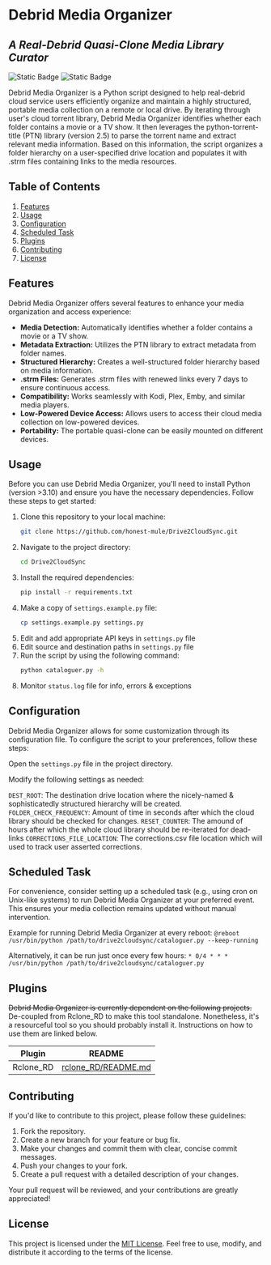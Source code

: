 # Debrid Media Organizer
## _A Real-Debrid Quasi-Clone Media Library Curator_

![Static Badge](https://img.shields.io/badge/Version-2.0.2-brightgreen) ![Static Badge](https://img.shields.io/badge/Python-3.10%2B-brightgreen)

Debrid Media Organizer is a Python script designed to help real-debrid cloud service users efficiently organize and maintain a highly structured, portable media collection on a remote or local drive. By iterating through user's cloud torrent library, Debrid Media Organizer identifies whether each folder contains a movie or a TV show. It then leverages the python-torrent-title (PTN) library (version 2.5) to parse the torrent name and extract relevant media information. Based on this information, the script organizes a folder hierarchy on a user-specified drive location and populates it with .strm files containing links to the media resources.

## Table of Contents
1. [Features](#features)
2. [Usage](#usage)
3. [Configuration](#configuration)
4. [Scheduled Task](#scheduled-task)
5. [Plugins](#plugins)
5. [Contributing](#contributing)
6. [License](#license)


## Features
Debrid Media Organizer offers several features to enhance your media organization and access experience:

- **Media Detection:** Automatically identifies whether a folder contains a movie or a TV show.
- **Metadata Extraction:** Utilizes the PTN library to extract metadata from folder names.
- **Structured Hierarchy:** Creates a well-structured folder hierarchy based on media information.
- **.strm Files:** Generates .strm files with renewed links every 7 days to ensure continuous access.
- **Compatibility:** Works seamlessly with Kodi, Plex, Emby, and similar media players.
- **Low-Powered Device Access:** Allows users to access their cloud media collection on low-powered devices.
- **Portability:** The portable quasi-clone can be easily mounted on different devices.

## Usage
Before you can use Debrid Media Organizer, you'll need to install Python (version >3.10) and ensure you have the necessary dependencies. Follow these steps to get started:
1. Clone this repository to your local machine:
    ```sh
    git clone https://github.com/honest-mule/Drive2CloudSync.git
    ```
2. Navigate to the project directory:
    ```sh
    cd Drive2CloudSync
    ```
3. Install the required dependencies:
    ```sh
    pip install -r requirements.txt
    ```
3. Make a copy of `settings.example.py` file:
    ```sh
    cp settings.example.py settings.py
    ```
4. Edit and add appropriate API keys in `settings.py` file
5. Edit source and destination paths in `settings.py` file
6. Run the script by using the following command:
    ```sh
    python cataloguer.py -h
    ```
7. Monitor `status.log` file for info, errors & exceptions

## Configuration
Debrid Media Organizer allows for some customization through its configuration file. To configure the script to your preferences, follow these steps:

Open the `settings.py` file in the project directory.

Modify the following settings as needed:

`DEST_ROOT`: The destination drive location where the nicely-named & sophisticatedly structured hierarchy will be created.
`FOLDER_CHECK_FREQUENCY`: Amount of time in seconds after which the cloud library should be checked for changes.
`RESET_COUNTER`: The amound of hours after which the whole cloud library should be re-iterated for dead-links
`CORRECTIONS_FILE_LOCATION`: The corrections.csv file location which will used to track user asserted corrections.

## Scheduled Task
For convenience, consider setting up a scheduled task (e.g., using cron on Unix-like systems) to run Debrid Media Organizer at your preferred event. This ensures your media collection remains updated without manual intervention.

Example for running Debrid Media Organizer at every reboot:
`@reboot /usr/bin/python /path/to/drive2cloudsync/cataloguer.py --keep-running`

Alternatively, it can be run just once every few hours:
`* 0/4 * * * /usr/bin/python /path/to/drive2cloudsync/cataloguer.py`

## Plugins

~~Debrid Media Organizer is currently dependent on the following projects.~~
De-coupled from Rclone_RD to make this tool standalone. Nonetheless, it's a resourceful tool so you should probably install it.
Instructions on how to use them are linked below.

| Plugin | README |
| ------ | ------ |
| Rclone_RD | [rclone_RD/README.md][rclone_readme] |

## Contributing
If you'd like to contribute to this project, please follow these guidelines:

1. Fork the repository.
2. Create a new branch for your feature or bug fix.
3. Make your changes and commit them with clear, concise commit messages.
4. Push your changes to your fork.
5. Create a pull request with a detailed description of your changes.

Your pull request will be reviewed, and your contributions are greatly appreciated!

## License
This project is licensed under the [MIT License]. Feel free to use, modify, and distribute it according to the terms of the license.

   [rclone_RD]: <https://github.com/itsToggle/rclone_RD>
   [rclone_readme]: <https://github.com/itsToggle/rclone_RD/blob/master/README.md>
   [MIT License]: <https://mit-license.org/>

